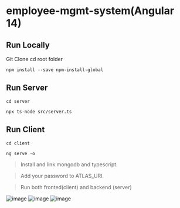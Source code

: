 # employee-mgmt-system(Angular 14)
## Run Locally
Git Clone
cd root folder

`npm install --save npm-install-global`

##  Run Server

`cd server`

`npx ts-node src/server.ts`

## Run Client

`cd client`

`ng serve -o`

> Install and link mongodb and typescript.

> Add your password to ATLAS_URI.

> Run both fronted(client) and backend (server)

![image](https://user-images.githubusercontent.com/61587290/181094444-38bcea8e-2154-4c7a-84e2-47a33a23f7fc.png)
![image](https://user-images.githubusercontent.com/61587290/181094569-d6b82ade-91b8-419b-a45e-482c84626729.png)
![image](https://user-images.githubusercontent.com/61587290/181094750-d3f61660-e441-4118-97ad-77b8ba152a14.png)
